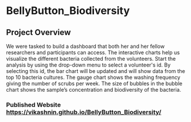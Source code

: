 # BellyButton_Biodiversity

## Project Overview

We were tasked to build a dashboard that both her and her fellow researchers and participants can access. The interactive charts help us visualize the different bacteria collected from the volunteers. Start the analysis by using the drop-down menu to select a volunteer's id. By selecting this id, the bar chart will be updated and will show data from the top 10 bacteria cultures. The gauge chart shows the washing frequency giving the number of scrubs per week.  The size of bubbles in the bubble chart shows the sample’s concentration and biodiversity of the bacteria.
   
### Published Website https://vikashnin.github.io/BellyButton_Biodiversity/
